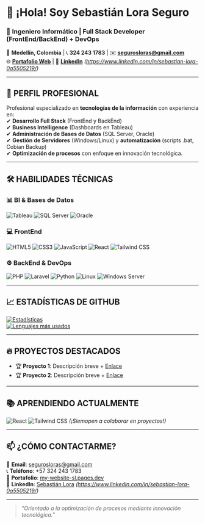 # 👋 ¡Hola! Soy Sebastián Lora Seguro

### 🚀 **Ingeniero Informático | Full Stack Developer (FrontEnd/BackEnd) + DevOps**  
📍 **Medellín, Colombia** | 📞 **324 243 1783** | ✉️ **segurosloras@gmail.com**  
🌐 **[Portafolio Web](https://my-website-sl.pages.dev)** | 🔗 **[LinkedIn](#)** *(https://www.linkedin.com/in/sebastian-lora-0a5505219/)*  

---

## 🔹 **PERFIL PROFESIONAL**  
Profesional especializado en **tecnologías de la información** con experiencia en:  
✔ **Desarrollo Full Stack** (FrontEnd y BackEnd)  
✔ **Business Intelligence** (Dashboards en Tableau)  
✔ **Administración de Bases de Datos** (SQL Server, Oracle)  
✔ **Gestión de Servidores** (Windows/Linux) y **automatización** (scripts .bat, Cobian Backup)  
✔ **Optimización de procesos** con enfoque en innovación tecnológica.  

---

## 🛠 **HABILIDADES TÉCNICAS**  

### 📊 **BI & Bases de Datos**  
![Tableau](https://img.shields.io/badge/-Tableau-E97627?logo=tableau&logoColor=white)
![SQL Server](https://img.shields.io/badge/-SQL%20Server-CC2927?logo=microsoft-sql-server&logoColor=white)
![Oracle](https://img.shields.io/badge/-Oracle-F80000?logo=oracle&logoColor=white)

### 💻 **FrontEnd**  
![HTML5](https://img.shields.io/badge/-HTML5-E34F26?logo=html5&logoColor=white)
![CSS3](https://img.shields.io/badge/-CSS3-1572B6?logo=css3&logoColor=white)
![JavaScript](https://img.shields.io/badge/-JavaScript-F7DF1E?logo=javascript&logoColor=black)
![React](https://img.shields.io/badge/-React-61DAFB?logo=react&logoColor=black)
![Tailwind CSS](https://img.shields.io/badge/-Tailwind%20CSS-06B6D4?logo=tailwind-css&logoColor=white)

### ⚙️ **BackEnd & DevOps**  
![PHP](https://img.shields.io/badge/-PHP-777BB4?logo=php&logoColor=white)
![Laravel](https://img.shields.io/badge/-Laravel-FF2D20?logo=laravel&logoColor=white)
![Python](https://img.shields.io/badge/-Python-3776AB?logo=python&logoColor=white)
![Linux](https://img.shields.io/badge/-Linux-FCC624?logo=linux&logoColor=black)
![Windows Server](https://img.shields.io/badge/-Windows%20Server-0078D6?logo=windows&logoColor=white)

---

## 📈 **ESTADÍSTICAS DE GITHUB**  
[![Estadísticas](https://github-readme-stats.vercel.app/api?username=tuusuario&show_icons=true&theme=radical&hide_border=true)](https://github.com/tuusuario)  
[![Lenguajes más usados](https://github-readme-stats.vercel.app/api/top-langs/?username=tuusuario&layout=compact&theme=radical&hide_border=true)](https://github.com/tuusuario)  

---

## 🔥 **PROYECTOS DESTACADOS**  
- 🏆 **Proyecto 1**: Descripción breve + [Enlace](#)  
- 🏆 **Proyecto 2**: Descripción breve + [Enlace](#)  

---

## 📚 **APRENDIENDO ACTUALMENTE**  
![React](https://img.shields.io/badge/-React-61DAFB?logo=react&logoColor=black)
![Tailwind CSS](https://img.shields.io/badge/-Tailwind%20CSS-06B6D4?logo=tailwind-css&logoColor=white)
*(¡Siemopen a colaborar en proyectos!)*  

---

## 📫 **¿CÓMO CONTACTARME?**  
📧 **Email**: segurosloras@gmail.com  
📞 **Teléfono**: +57 324 243 1783  
🔗 **Portafolio**: [my-website-sl.pages.dev](https://my-website-sl.pages.dev/)  
💼 **LinkedIn**: [Sebastián Lora](#) *(https://www.linkedin.com/in/sebastian-lora-0a5505219/)*  

---

> *"Orientado a la optimización de procesos mediante innovación tecnológica."*  
